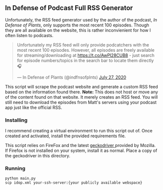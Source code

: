 ## In Defense of Podcast Full RSS Generator

Unfortunately, the RSS feed generator used by the author of the podcast, _In Defense of Plants_, only supports the most recent 100 episodes. Though they are all available on the website, this is rather inconvienient for how I often listen to podcasts.

<blockquote class="twitter-tweet"><p lang="en" dir="ltr">Unfortunately my RSS feed will only provide podcatchers with the most recent 100 episodes. However, all episodes are freely available for streaming/downloading at <a href="https://t.co/AwPI28CUB8">https://t.co/AwPI28CUB8</a> - just search for episode numbers/topics in the search bar to locate them directly 🎧</p>&mdash; In Defense of Plants (@indfnsofplnts) <a href="https://twitter.com/indfnsofplnts/status/1287828213260066821?ref_src=twsrc%5Etfw">July 27, 2020</a></blockquote> <script async src="https://platform.twitter.com/widgets.js" charset="utf-8"></script>

This script will scrape the podcast website and generate a custom RSS feed based on the information found there. **Note:** This does not host or move any of the content found on that website. It merely creates an RSS feed. You will still need to download the episodes from Matt's servers using your podcast app just like the official RSS.

### Installing

I recommend creating a virtual environment to run this script out of. Once created and activated, install the provided requirements file.

This script relies on FireFox and the latest [geckodriver ](https://github.com/mozilla/geckodriver) provided by Mozilla. If Firefox is not installed on your system, install it as normal. Place a copy of the geckodriver in this directory.

### Running

```
python main.py
scp idop.xml your-ssh-server:{your publicly available webspace}
```
